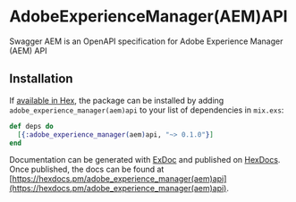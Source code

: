# AdobeExperienceManager(AEM)API

Swagger AEM is an OpenAPI specification for Adobe Experience Manager (AEM) API

## Installation

If [available in Hex](https://hex.pm/docs/publish), the package can be installed
by adding `adobe_experience_manager(aem)api` to your list of dependencies in `mix.exs`:

```elixir
def deps do
  [{:adobe_experience_manager(aem)api, "~> 0.1.0"}]
end
```

Documentation can be generated with [ExDoc](https://github.com/elixir-lang/ex_doc)
and published on [HexDocs](https://hexdocs.pm). Once published, the docs can
be found at [https://hexdocs.pm/adobe_experience_manager(aem)api](https://hexdocs.pm/adobe_experience_manager(aem)api).
